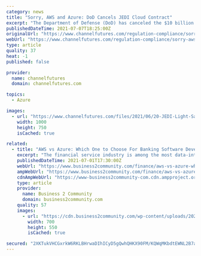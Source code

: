 ```yaml
---
category: news
title: "Sorry, AWS and Azure: DoD Cancels JEDI Cloud Contract"
excerpt: "The Department of Defense (DoD) has canceled the $10 billion JEDI cloud contract. AWS and Microsoft Azure have been battling for the contract."
publishedDateTime: 2021-07-07T18:25:00Z
originalUrl: "https://www.channelfutures.com/regulation-compliance/sorry-aws-and-azure-dod-cancels-jedi-cloud-contract"
webUrl: "https://www.channelfutures.com/regulation-compliance/sorry-aws-and-azure-dod-cancels-jedi-cloud-contract"
type: article
quality: 37
heat: -1
published: false

provider:
  name: channelfutures
  domain: channelfutures.com

topics:
  - Azure

images:
  - url: "https://www.channelfutures.com/files/2021/06/20-JEDI-Light-Sabers.jpg"
    width: 1000
    height: 750
    isCached: true

related:
  - title: "AWS vs Azure: Which One to Choose For Banking Software Development"
    excerpt: "The financial service industry is among the most data-intensive and highly regulated sectors around the global market. With the"
    publishedDateTime: 2021-07-01T17:30:00Z
    webUrl: "https://www.business2community.com/finance/aws-vs-azure-which-one-to-choose-for-banking-software-development-02416270"
    ampWebUrl: "https://www.business2community.com/finance/aws-vs-azure-which-one-to-choose-for-banking-software-development-02416270/amp"
    cdnAmpWebUrl: "https://www-business2community-com.cdn.ampproject.org/c/s/www.business2community.com/finance/aws-vs-azure-which-one-to-choose-for-banking-software-development-02416270/amp"
    type: article
    provider:
      name: Business 2 Community
      domain: business2community.com
    quality: 57
    images:
      - url: "https://cdn.business2community.com/wp-content/uploads/2021/06/AWS-Vs-Microsoft-Azure.png"
        width: 700
        height: 550
        isCached: true

secured: "2XKTukVHCGxrkW6RKLBHrwaDIhICyD5gQwhQHKX90FM/KQWqMKbdtEWNL2B7a9CEOf5T2st6wl/MW8Ep85rruf2YoCgnxBsSNRz3IO//OrvV6BjGNvboXbUJfmU/viDZ++r/4Whl86HtPX+f17id/1kroaTlbCdWWIp7TvYlL15zuD/1yKLx6OeTWGhMGEz7iRCRguG24AjfOnWfKPG46r/gjCQpWA/Z4cUqVpl7bgdrpTHbXqd3qELrkiuaK5xBOeiAl4Dj6ueLlF7mY7wZeMAzQD9uJB8OXt/A1cWu4XG3oD7qxllXHvv3iKm8hWOniWwlzdZiACWdePAFqKkiRAx8j5oldA1QtQ1M/k/Du98=;CxFbNU8sfm6T4LfQI8UyFw=="
---
```


